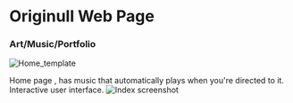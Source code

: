 # Originull Web Page
### Art/Music/Portfolio

![Home_template](https://user-images.githubusercontent.com/54417540/121861921-265e7600-ccaf-11eb-9758-c0ddef174191.PNG)

Home page , has music that automatically plays when you're directed to it. Interactive user interface.
![Index screenshot](https://user-images.githubusercontent.com/54417540/121921083-85db7680-cced-11eb-9469-a7f655309973.jpg)

